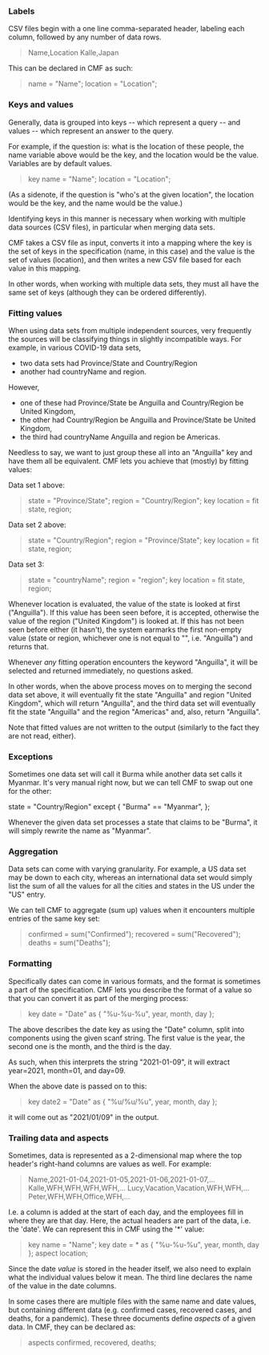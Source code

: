 ### Labels

CSV files begin with a one line comma-separated header, labeling each column, followed by any number of data rows.

> Name,Location
> Kalle,Japan

This can be declared in CMF as such:

> name = "Name";
> location = "Location";

### Keys and values

Generally, data is grouped into keys -- which represent a query -- and values -- which represent an answer to the query.

For example, if the question is: what is the location of these people, the name variable above would be the key, and the location would be the value. Variables are by default values.

> key name = "Name";
> location = "Location";

(As a sidenote, if the question is "who's at the given location", the location would be the key, and the name would be the value.)

Identifying keys in this manner is necessary when working with multiple data sources (CSV files), in particular when merging data sets.

CMF takes a CSV file as input, converts it into a mapping where the key is the set of keys in the specification (name, in this case) and the value is the set of values (location), and then writes a new CSV file based for each value in this mapping.

In other words, when working with multiple data sets, they must all have the same set of keys (although they can be ordered differently).

### Fitting values

When using data sets from multiple independent sources, very frequently the sources will be classifying things in slightly incompatible ways. For example, in various COVID-19 data sets,
* two data sets had Province/State and Country/Region
* another had countryName and region.

However,
* one of these had Province/State be Anguilla and Country/Region be United Kingdom,
* the other had Country/Region be Anguilla and Province/State be United Kingdom,
* the third had countryName Anguilla and region be Americas.

Needless to say, we want to just group these all into an "Anguilla" key and have them all be equivalent. CMF lets you achieve that (mostly) by fitting values:

Data set 1 above:

> state = "Province/State";
> region = "Country/Region";
> key location = fit state, region;

Data set 2 above:

> state = "Country/Region";
> region = "Province/State";
> key location = fit state, region;

Data set 3:

> state = "countryName";
> region = "region";
> key location = fit state, region;

Whenever location is evaluated, the value of the state is looked at first ("Anguilla"). If this value has been seen before, it is accepted, otherwise the value of the region ("United Kingdom") is looked at. If this has not been seen before either (it hasn't), the system earmarks the first non-empty value (state or region, whichever one is not equal to "", i.e. "Anguilla") and returns that.

Whenever *any* fitting operation encounters the keyword "Anguilla", it will be selected and returned immediately, no questions asked.

In other words, when the above process moves on to merging the second data set above, it will eventually fit the state "Anguilla" and region "United Kingdom", which will return "Anguilla", and the third data set will eventually fit the state "Anguilla" and the region "Americas" and, also, return "Anguilla".

Note that fitted values are not written to the output (similarly to the fact they are not read, either).

### Exceptions

Sometimes one data set will call it Burma while another data set calls it Myanmar. It's very manual right now, but we can tell CMF to swap out one for the other:

state = "Country/Region" except {
    "Burma" == "Myanmar",
};

Whenever the given data set processes a state that claims to be "Burma", it will simply rewrite the name as "Myanmar".

### Aggregation

Data sets can come with varying granularity. For example, a US data set may be down to each city, whereas an international data set would simply list the sum of all the values for all the cities and states in the US under the "US" entry.

We can tell CMF to aggregate (sum up) values when it encounters multiple entries of the same key set:

> confirmed = sum("Confirmed");
> recovered = sum("Recovered");
> deaths = sum("Deaths");

### Formatting

Specifically dates can come in various formats, and the format is sometimes a part of the specification. CMF lets you describe the format of a value so that you can convert it as part of the merging process:

> key date = "Date" as { "%u-%u-%u", year, month, day };

The above describes the date key as using the "Date" column, split into components using the given scanf string. The first value is the year, the second one is the month, and the third is the day.

As such, when this interprets the string "2021-01-09", it will extract year=2021, month=01, and day=09.

When the above date is passed on to this:

> key date2 = "Date" as { "%u/%u/%u", year, month, day };

it will come out as "2021/01/09" in the output.

### Trailing data and aspects

Sometimes, data is represented as a 2-dimensional map where the top header's right-hand columns are values as well. For example:

> Name,2021-01-04,2021-01-05,2021-01-06,2021-01-07,...
> Kalle,WFH,WFH,WFH,WFH,...
> Lucy,Vacation,Vacation,WFH,WFH,...
> Peter,WFH,WFH,Office,WFH,...

I.e. a column is added at the start of each day, and the employees fill in where they are that day.
Here, the actual headers are part of the data, i.e. the 'date'. We can represent this in CMF using the '*' value:

> key name = "Name";
> key date = * as { "%u-%u-%u", year, month, day };
> aspect location;

Since the date *value* is stored in the header itself, we also need to explain what the individual values below it mean. The third line declares the name of the value in the date columns.

In some cases there are multiple files with the same name and date values, but containing different data (e.g. confirmed cases, recovered cases, and deaths, for a pandemic). These three documents define *aspects* of a given data. In CMF, they can be declared as:

> aspects confirmed, recovered, deaths;
